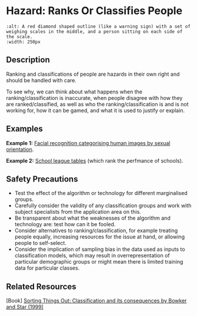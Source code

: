 # Hazard: Ranks Or Classifies People

```{image} ../../images/hazards/classifies-people.png
:alt: A red diamond shaped outline (like a warning sign) with a set of weighing scales in the middle, and a person sitting on each side of the scale.
:width: 250px
```

## Description

Ranking and classifications of people are hazards in their own right and should be handled with care.

To see why, we can think about what happens when the ranking/classification is inaccurate, when people disagree with how they are ranked/classified, as well as who the ranking/classification is and is not working for, how it can be gamed, and what it is used to justify or explain.

## Examples

__Example 1:__ [Facial recognition categorising human images by sexual orientation](https://www.bbc.co.uk/news/technology-41188560). 

__Example 2:__ [School league tables](https://www.bristol.ac.uk/media-library/sites/cmm/migrated/documents/limitations-of-league-tables.pdf) (which rank the perfmance of schools).

## Safety Precautions

- Test the effect of the algorithm or technology for different marginalised groups. 
- Carefully consider the validity of any classification groups and work with subject specialists from the application area on this. 
- Be transparent about what the weaknesses of the algorithm and technology are: test how can it be fooled. 
- Consider alternatives to ranking/classification, for example treating people equally, increasing resources for the issue at hand, or allowing people to self-select.  
- Consider the implication of sampling bias in the data used as inputs to classification models, which may result in overrepresentation of
particular demographic groups or might mean there is limited training data for particular classes. 

## Related Resources

[Book] [Sorting Things Out: Classification and its consequences by Bowker and Star (1999)](https://mitpress.mit.edu/books/sorting-things-out)